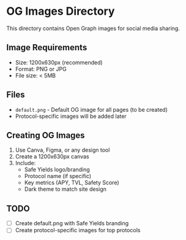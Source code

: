 # OG Images Directory

This directory contains Open Graph images for social media sharing.

## Image Requirements
- Size: 1200x630px (recommended)
- Format: PNG or JPG
- File size: < 5MB

## Files
- `default.png` - Default OG image for all pages (to be created)
- Protocol-specific images will be added later

## Creating OG Images
1. Use Canva, Figma, or any design tool
2. Create a 1200x630px canvas
3. Include:
   - Safe Yields logo/branding
   - Protocol name (if specific)
   - Key metrics (APY, TVL, Safety Score)
   - Dark theme to match site design

## TODO
- [ ] Create default.png with Safe Yields branding
- [ ] Create protocol-specific images for top protocols